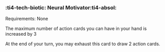 ### :ti4-tech-biotic: **Neural Motivator**:ti4-absol:

Requirements: None

The maximum number of action cards you can have in your hand is increased by 3

At the end of your turn, you may exhaust this card to draw 2 action cards.